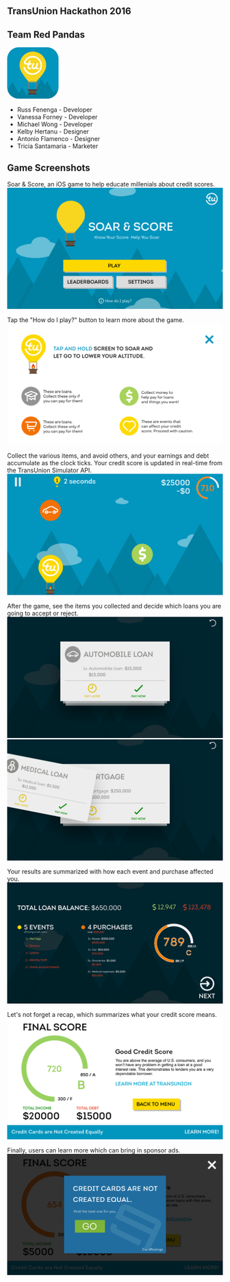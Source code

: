 ## TransUnion Hackathon 2016
## Team Red Pandas

![alt tag](Screenshots/App_Logo.png)

* Russ Fenenga - Developer
* Vanessa Forney - Developer
* Michael Wong - Developer
* Kelby Hertanu - Designer
* Antonio Flamenco - Designer
* Tricia Santamaria - Marketer

## Game Screenshots

Soar & Score, an iOS game to help educate millenials about credit scores.
![alt tag](Screenshots/IMG_5186.PNG)

Tap the "How do I play?" button to learn more about the game.
![alt tag](Screenshots/IMG_5196.PNG)

Collect the various items, and avoid others, and your earnings and debt accumulate as the clock ticks. Your credit score is updated in real-time from the TransUnion Simulator API.
![alt tag](Screenshots/IMG_5198.PNG)

After the game, see the items you collected and decide which loans you are going to accept or reject.
![alt tag](Screenshots/IMG_5208.PNG)
![alt tag](Screenshots/IMG_5192.PNG)

Your results are summarized with how each event and purchase affected you.
![alt tag](Screenshots/IMG_5193.PNG)

Let's not forget a recap, which summarizes what your credit score means.
![alt tag](Screenshots/IMG_5209.PNG)

Finally, users can learn more which can bring in sponsor ads.
![alt tag](Screenshots/IMG_5194.PNG)
